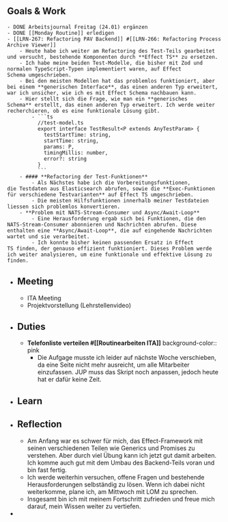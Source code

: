 ## Goals & Work
	- DONE Arbeitsjournal Freitag (24.01) ergänzen
	- DONE [[Monday Routine]] erledigen
	- [[LRN-267: Refactoring PAV Backend]] #[[LRN-266: Refactoring Process Archive Viewer]]
		- Heute habe ich weiter am Refactoring des Test-Teils gearbeitet und versucht, bestehende Komponenten durch **Effect TS** zu ersetzen.
		- Ich habe meine beiden Test-Modelle, die bisher mit Zod und normalen TypeScript-Typen implementiert waren, auf Effect Schema umgeschrieben.
		- Bei den meisten Modellen hat das problemlos funktioniert, aber bei einem **generischen Interface**, das einen anderen Typ erweitert, war ich unsicher, wie ich es mit Effect Schema nachbauen kann.
		- Hier stellt sich die Frage, wie man ein **generisches Schema** erstellt, das einen anderen Typ erweitert. Ich werde weiter recherchieren, ob es eine funktionale Lösung gibt.
			- ```ts
			  //test-model.ts
			  export interface TestResult<P extends AnyTestParam> {
			    testStartTime: string,
			    startTime: string,
			    params: P,
			    timingMillis: number,
			    error?: string
			  }
			  ```
		- #### **Refactoring der Test-Funktionen**
			- Als Nächstes habe ich die Vorbereitungsfunktionen, die Testdaten aus Elasticsearch abrufen, sowie die **Exec-Funktionen für verschiedene Testvarianten** auf Effect TS umgeschrieben.
			- Die meisten Hilfsfunktionen innerhalb meiner Testdateien liessen sich problemlos konvertieren.
		- **Problem mit NATS-Stream-Consumer und Async/Await-Loop**
			- Eine Herausforderung ergab sich bei Funktionen, die den NATS-Stream-Consumer abonnieren und Nachrichten abrufen. Diese enthalten eine **Async/Await-Loop**, die auf eingehende Nachrichten wartet und sie verarbeitet.
			- Ich konnte bisher keinen passenden Ersatz in Effect TS finden, der genauso effizient funktioniert. Dieses Problem werde ich weiter analysieren, um eine funktionale und effektive Lösung zu finden.
- ## Meeting
	- ITA Meeting
	- Projektvorstellung (Lehrstellenvideo)
- ## Duties
	- **Telefonliste verteilen #[[Routinearbeiten ITA]]**
	  background-color:: pink
		- Die Aufgage musste ich leider auf nächste Woche verschieben, da eine Seite nicht mehr ausreicht, um alle Mitarbeiter einzufassen.  JUP muss das Skript noch anpassen, jedoch heute hat er dafür keine Zeit.
- ## Learn
- ## Reflection
	- Am Anfang war es schwer für mich, das Effect-Framework mit seinen verschiedenen Teilen wie Generics und Promises zu verstehen. Aber durch viel Übung kann ich jetzt gut damit arbeiten. Ich komme auch gut mit dem Umbau des Backend-Teils voran und bin fast fertig.
	- Ich werde weiterhin versuchen, offene Fragen und bestehende Herausforderungen selbständig zu lösen. Wenn ich dabei nicht weiterkomme, plane ich, am Mittwoch mit LOM zu sprechen.
	- Insgesamt bin ich mit meinem Fortschritt zufrieden und freue mich darauf, mein Wissen weiter zu vertiefen.
-